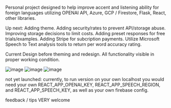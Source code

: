 Personal project designed to help improve accent and listening ability for foreign languages utilizing OPENAI API, Azure, GCP / Firestore, Flask, React, other libraries.

Up next: Adding theme. Adding security/rates to prevent API/storage abuse. Improving storage decisions to limit costs. Adding preset responses for free trials/examples. Adding Stripe for subcription payments. Utilize Microsoft Speech to Text analysis tools to return per word accuracy rating.

Current Design before theming and redesign. All functionality visible in proper working condition.

![image](https://github.com/shanemion/MimicSpeech/assets/110140524/42e2be11-f351-4b0b-8b29-bccea8a16ed4)
![image](https://github.com/shanemion/MimicSpeech/assets/110140524/3aaa5d40-17df-454b-a897-269cbb5a110b)
![image](https://github.com/shanemion/MimicSpeech/assets/110140524/2bc94626-4513-4577-8c56-4acd68efe45b)


not yet launched: currently, to run version on your own localhost you would need your own REACT_APP_OPENAI_KEY, REACT_APP_SPEECH_REGION, and REACT_APP_SPEECH_KEY, as well as your own firebase config.

feedback / tips VERY welcome
